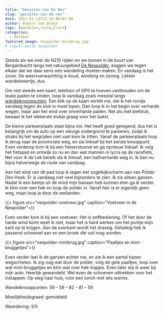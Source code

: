 ```yaml
---
title: "Genieten van De Nes"
slug: "genieten-van-de-nes"
date: 2022-02-13T22:29:00+01:00
author: Robert van Bregt
tags: [wandelen,route,track]
categories:
  - Outdoor
featured_image: nespolder-minibrug.jpg
# cspell:words nespolder
---
```

Steeds als we over de N210 rijden en we komen in de buurt van Bergambacht langs het natuurgebied [De Nespolder](https://www.zuidhollandslandschap.nl/nl/page/140), zeggen we tegen elkaar dat we daar eens een wandeling moeten maken. En vandaag is het zover. De weersverwachting is koud, winderig en zonnig. Lekker wandelweertje, dus.

Om niet steeds een kaart, telefoon of GPS te hoeven vasthouden om de leuke paden te vinden, loop ik vandaag zoals meestal langs [wandelknooppunten](https://wandelnet.planner.routemaker.nl/planner/wandelen). Een blik op de kaart vertelt me, dat ik het rondje vandaag tegen de klok in moet lopen. Dan loop ik in het begin over verharde wegen, maar aan het eind over onverharde paden. Net als met biefstuk, bewaar ik het lekkerste stukje graag voor het laatst.

De kleine parkeerplaats staat bijna vol. Het heeft goed geregend, dus het is belangrijk om de auto op een stevige ondergrond te parkeren, zodat ik straks bij het wegrijden niet vast kom te zitten. Vanaf de parkeerplaats loop ik terug naar de provinciale weg, en sla linksaf bij het eerste knooppunt. Even verderop kom ik bij een fietserstunnel en ga opnieuw linksaf. Ik volg het fietspad en ontwijk zo nu en dan wat mannen in lycra op de racefiets. Net voor ik de Lek bereik sla ik linksaf, een halfverharde weg in. Ik ben nu bijna halverwege de route van vandaag.

Aan het eind van dit pad loop ik tegen het vogelkijkscherm aan van Polder Den Hoek. Er is vandaag niet veel bijzonders te zien. Ik zie alleen ganzen. Nadat ik een beetje uit de wind mijn banaan heb kunnen eten ga ik verder. Ik klim over een hek en loop de polder in. Vanaf hier is er eigenlijk geen weg, maar loop je door de weilanden.

{{< figure src="nespolder-voetveer.jpg" caption="Voetveer in de Nespolder">}}

Even verder kom ik bij een voetveer. Het is zelfbediening. Of het door de harde wind komt weet ik niet, maar het is hard werken om het pontje mijn kant op te krijgen. Aan de overkant wordt het drassig. Gelukkig heb ik passend schoeisel aan en een broek die vuil mag worden.

{{< figure src="nespolder-minibrug.jpg" caption="Paaltjes en mini-bruggetjes">}}

Even verder laat ik de ganzen achter me, en zie ik een aantal hazen wegschieten. Ik zig-zag wat door de polder, volg de gele paaltjes, loop over wat mini-bruggetjes en klim wat over hek-trapjes. Even later sta ik weer bij mijn auto. Heerlijk gewandeld. Wel even de schoenen uittrekken voor het instappen. Op weg naar huis, voor een lunch met iets warms.

Wandelknooppunten: 59 – 58 – 82 – 81 – 59

Moeilijkheidsgraad: gemiddeld

Waardering: 3/5

<!-- cspell:disable -->
<!-- [osm_map_v3 map_center=”autolat,autolon” zoom=”autozoom” width=”100%” height=”450″ file_list=”../../../../wp-content/uploads/gpx/Nespolder.gpx” file_color_list=”purple” control=”fullscreen” file_title=”Nespolder” ] -->
